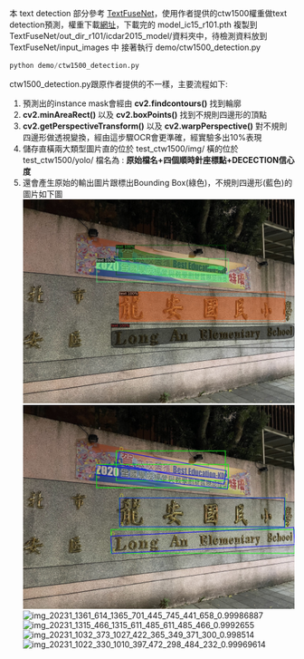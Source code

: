 本 text detection 部分參考 [TextFuseNet](https://github.com/ying09/TextFuseNet "TextFuseNet")，使用作者提供的ctw1500權重做text detection預測，權重下載[網址](https://drive.google.com/drive/folders/18Ll-3bAmi4CR2eGTuM-j6fkMrSAaBV4Z?usp=sharing "網址")，下載完的 model_ic15_r101.pth 複製到       TextFuseNet/out_dir_r101/icdar2015_model/資料夾中，待檢測資料放到 TextFuseNet/input_images 中
接著執行 demo/ctw1500_detection.py
```python
python demo/ctw1500_detection.py
```
ctw1500_detection.py跟原作者提供的不一樣，主要流程如下:
1. 預測出的instance mask會經由 **cv2.findcontours()** 找到輪廓
2. **cv2.minAreaRect()** 以及 **cv2.boxPoints()** 找到不規則四邊形的頂點
3. **cv2.getPerspectiveTransform()** 以及 **cv2.warpPerspective()** 對不規則四邊形做透視變換，經由這步驟OCR會更準確，經實驗多出10%表現
4. 儲存直橫兩大類型圖片直的位於 test_ctw1500/img/ 橫的位於 test_ctw1500/yolo/ 檔名為 : **原始檔名+四個順時針座標點+DECECTION信心度**
5. 還會產生原始的輸出圖片跟標出Bounding Box(綠色)，不規則四邊形(藍色)的圖片如下圖
![](docs/images/img_20231.jpg)
![](docs/images/img_20231_my.jpg)
![](docs/images/img_20231_1361_614_1365_701_445_745_441_658_0.99986887 "img_20231_1361_614_1365_701_445_745_441_658_0.99986887") 
![](docs/images/img_20231_1315_466_1315_611_485_611_485_466_0.9992655 "img_20231_1315_466_1315_611_485_611_485_466_0.9992655") 
![](docs/images/img_20231_1032_373_1027_422_365_349_371_300_0.998514 "img_20231_1032_373_1027_422_365_349_371_300_0.998514")
![](docs/images/img_20231_1022_330_1010_397_472_298_484_232_0.99969614 "img_20231_1022_330_1010_397_472_298_484_232_0.99969614")
